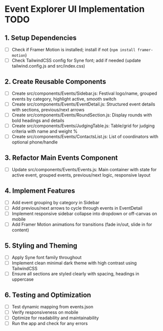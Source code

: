 # Event Explorer UI Implementation TODO

## 1. Setup Dependencies
- [ ] Check if Framer Motion is installed; install if not (`npm install framer-motion`)
- [ ] Check TailwindCSS config for Syne font; add if needed (update tailwind.config.js and src/index.css)

## 2. Create Reusable Components
- [ ] Create src/components/Events/Sidebar.js: Festival logo/name, grouped events by category, highlight active, smooth switch
- [ ] Create src/components/Events/EventDetail.js: Structured event details with sections, previous/next arrows
- [ ] Create src/components/Events/RoundSection.js: Display rounds with bold headings and details
- [ ] Create src/components/Events/JudgingTable.js: Table/grid for judging criteria with name and weight %
- [ ] Create src/components/Events/ContactsList.js: List of coordinators with optional phone/handle

## 3. Refactor Main Events Component
- [ ] Update src/components/Events/Events.js: Main container with state for active event, grouped events, previous/next logic, responsive layout

## 4. Implement Features
- [ ] Add event grouping by category in Sidebar
- [ ] Add previous/next arrows to cycle through events in EventDetail
- [ ] Implement responsive sidebar collapse into dropdown or off-canvas on mobile
- [ ] Add Framer Motion animations for transitions (fade in/out, slide in for content)

## 5. Styling and Theming
- [ ] Apply Syne font family throughout
- [ ] Implement clean minimal dark theme with high contrast using TailwindCSS
- [ ] Ensure all sections are styled clearly with spacing, headings in uppercase

## 6. Testing and Optimization
- [ ] Test dynamic mapping from events.json
- [ ] Verify responsiveness on mobile
- [ ] Optimize for readability and maintainability
- [ ] Run the app and check for any errors
